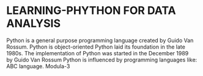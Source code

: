 # LEARNING-PHYTHON FOR DATA ANALYSIS
Python is a general purpose programming language created by Guido Van Rossum.  Python is object-oriented Python laid its foundation in the late 1980s. The implementation of Python was started in the December 1989 by Guido Van Rossum Python is influenced by programming languages like: ABC language. Modula-3
